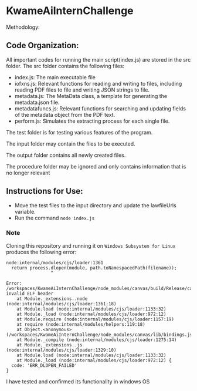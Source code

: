 # KwameAiInternChallenge
Methodology:

## Code Organization:
All important codes for running the main script(index.js) are stored in the src folder.
The src folder contains the following files:

- index.js: The main executable file 
- iofxns.js: Relevant functions for reading and writing to files, including reading PDF files to file and writing JSON strings to file.
- metadata.js: The MetaData class, a template for generating the metadata.json file.
- metadatafuncs.js: Relevant functions for searching and updating fields of the metadata object from the PDF text.
- perform.js: Simulates the extracting process for each single file.

The test folder is for testing various features of the program.

The input folder may contain the files to be executed.

The output folder contains all newly created files.

The procedure folder may be ignored and only contains information that is no longer relevant
 

## Instructions for Use:
- Move the test files to the input directory and update the lawfileUrls variable.
- Run the command `node index.js`

### Note
Cloning this repository and running it on `Windows Subsystem for Linux` produces the following error: 
```
node:internal/modules/cjs/loader:1361
  return process.dlopen(module, path.toNamespacedPath(filename));
                 ^

Error: /workspaces/KwameAiInternChallenge/node_modules/canvas/build/Release/canvas.node: invalid ELF header
    at Module._extensions..node (node:internal/modules/cjs/loader:1361:18)
    at Module.load (node:internal/modules/cjs/loader:1133:32)
    at Module._load (node:internal/modules/cjs/loader:972:12)
    at Module.require (node:internal/modules/cjs/loader:1157:19)
    at require (node:internal/modules/helpers:119:18)
    at Object.<anonymous> (/workspaces/KwameAiInternChallenge/node_modules/canvas/lib/bindings.js:3:18)
    at Module._compile (node:internal/modules/cjs/loader:1275:14)
    at Module._extensions..js (node:internal/modules/cjs/loader:1329:10)
    at Module.load (node:internal/modules/cjs/loader:1133:32)
    at Module._load (node:internal/modules/cjs/loader:972:12) {
  code: 'ERR_DLOPEN_FAILED'
}

```
I have tested and confirmed its functionality in windows OS
